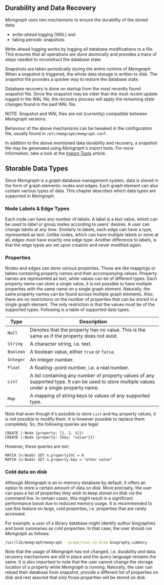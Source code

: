 ## Durability and Data Recovery

*Memgraph* uses two mechanisms to ensure the durability of the stored data:

  * write-ahead logging (WAL) and
  * taking periodic snapshots.

Write-ahead logging works by logging all database modifications to a file.
This ensures that all operations are done atomically and provides a trace of
steps needed to reconstruct the database state.

Snapshots are taken periodically during the entire runtime of *Memgraph*. When
a snapshot is triggered, the whole data storage is written to disk. The
snapshot file provides a quicker way to restore the database state.

Database recovery is done on startup from the most recently found snapshot
file. Since the snapshot may be older than the most recent update logged in
the WAL file, the recovery process will apply the remaining state changes
found in the said WAL file.

NOTE: Snapshot and WAL files are not (currently) compatible between *Memgraph*
versions.

Behaviour of the above mechanisms can be tweaked in the configuration file,
usually found in `/etc/memgraph/memgraph.conf`.

In addition to the above mentioned data durability and recovery, a
snapshot file may be generated using *Memgraph's* import tools. For more
information, take a look at the [Import Tools](../how_to_guides/import-tools.md)
article.

## Storable Data Types

Since *Memgraph* is a *graph* database management system, data is stored in
the form of graph elements: nodes and edges. Each graph element can also
contain various types of data. This chapter describes which data types are
supported in *Memgraph*.

### Node Labels & Edge Types

Each node can have any number of labels. A label is a text value, which can be
used to *label* or group nodes according to users' desires. A user can change
labels at any time. Similarly to labels, each edge can have a type,
represented as text. Unlike nodes, which can have multiple labels or none at
all, edges *must* have exactly one edge type. Another difference to labels, is
that the edge types are set upon creation and never modified again.

### Properties

Nodes and edges can store various properties. These are like mappings or
tables containing property names and their accompanying values. Property names
are represented as text, while values can be of different types. Each property
name can store a single value, it is not possible to have multiple properties
with the same name on a single graph element. Naturally, the same property
names can be found across multiple graph elements. Also, there are no
restrictions on the number of properties that can be stored in a single graph
element. The only restriction is that the values must be of the supported
types. Following is a table of supported data types.

 Type      | Description
-----------|------------
 `Null`    | Denotes that the property has no value. This is the same as if the property does not exist.
 `String`  | A character string, i.e. text.
 `Boolean` | A boolean value, either `true` or `false`.
 `Integer` | An integer number.
 `Float`   | A floating-point number, i.e. a real number.
 `List`    | A list containing any number of property values of any supported type. It can be used to store multiple values under a single property name.
 `Map`     | A mapping of string keys to values of any supported type.

 Note that even though it's possible to store `List` and `Map` property values, it is not possible to modify them. It is however possible to replace them completely. So, the following queries are legal:

```opencypher
CREATE (:Node {property: [1, 2, 3]})
CREATE (:Node {property: {key: "value"}})
```

However, these queries are not:

```opencypher
MATCH (n:Node) SET n.property[0] = 0
MATCH (n:Node) SET n.property.key = "other value"
```

### Cold data on disk

Although *Memgraph* is an in-memory database by default, it offers an option
to store a certain amount of data on disk. More precisely, the user can pass
a list of properties they wish to keep stored on disk via the command line.
In certain cases, this might result in a significant performance boost due to
reduced memory usage. It is recommended to use this feature on large,
cold properties, i.e. properties that are rarely accessed.

For example, a user of a library database might identify author biographies
and book summaries as cold properties. In that case, the user should run
*Memgraph* as follows:

```bash
/usr/lib/memgraph/memgraph --properties-on-disk biography,summary
```

Note that the usage of *Memgraph* has not changed, i.e. durability and
data recovery mechanisms are still in place and the query language remains
the same. It is also important to note that the user cannot change the storage
location of a property while *Memgraph* is running. Naturally, the user can
reload their database from snapshot, provide a different list of properties on
disk and rest assured that only those properties will be stored on disk.
